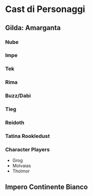 # Cast di Personaggi

## Gilda: Amarganta

### Nube
### Impe
### Tek
### Rima
### Buzz/Dabi
### Tieg
### Reidoth
### Tatina Rookledust
### Character Players
- Grog
- Molvaias
- Tholmor




## Impero Continente Bianco


